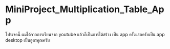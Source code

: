 # MiniProject_Multiplication_Table_App
โปรเจคนี้ ผมได้จากการเรียนจาก youtube แล้วก็เป็นการได้สร้าง เป็น app ครั้งแรกครับเป็น app desktop เป็นสูตรคูณครับ
